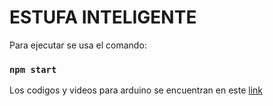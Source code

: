 # ESTUFA INTELIGENTE

Para ejecutar se usa el comando:

### `npm start`

Los codigos y videos para arduino se encuentran en este [link](https://github.com/danielpuliche/SmartStoveArduino.git)
